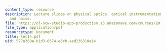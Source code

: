 ```yaml
---
content_type: resource
description: Lecture slides on physical optics, optical instrumentation, detectors,
  and noise.
file: https://ol-ocw-studio-app-production.s3.amazonaws.com/courses/20-309-biological-engineering-ii-instrumentation-and-measurement-fall-2006/577a368ab1d38374e6cbaed236310e14_lec14.pdf
file_type: application/pdf
resourcetype: Document
title: lec14.pdf
uid: 577a368a-b1d3-8374-e6cb-aed236310e14
---
```

